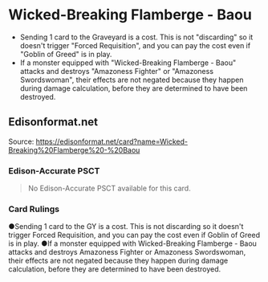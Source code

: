 # Wicked-Breaking Flamberge - Baou

*   Sending 1 card to the Graveyard is a cost. This is not "discarding" so it doesn't trigger "Forced Requisition", and you can pay the cost even if "Goblin of Greed" is in play.
*   If a monster equipped with "Wicked-Breaking Flamberge - Baou" attacks and destroys "Amazoness Fighter" or "Amazoness Swordswoman", their effects are not negated because they happen during damage calculation, before they are determined to have been destroyed.

## Edisonformat.net

Source: https://edisonformat.net/card?name=Wicked-Breaking%20Flamberge%20-%20Baou

### Edison-Accurate PSCT

> No Edison-Accurate PSCT available for this card.

### Card Rulings

●Sending 1 card to the GY is a cost. This is not discarding so it doesn't trigger Forced Requisition, and you can pay the cost even if Goblin of Greed is in play.
●If a monster equipped with Wicked-Breaking Flamberge - Baou attacks and destroys Amazoness Fighter or Amazoness Swordswoman, their effects are not negated because they happen during damage calculation, before they are determined to have been destroyed.
            